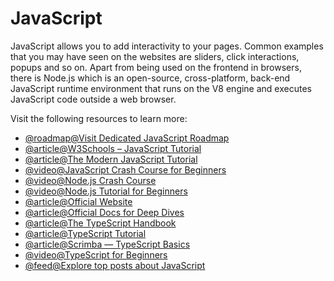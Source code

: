 # JavaScript

JavaScript allows you to add interactivity to your pages. Common examples that you may have seen on the websites are sliders, click interactions, popups and so on. Apart from being used on the frontend in browsers, there is Node.js which is an open-source, cross-platform, back-end JavaScript runtime environment that runs on the V8 engine and executes JavaScript code outside a web browser.

Visit the following resources to learn more:

- [@roadmap@Visit Dedicated JavaScript Roadmap](/javascript)
- [@article@W3Schools – JavaScript Tutorial](https://www.w3schools.com/js/)
- [@article@The Modern JavaScript Tutorial](https://javascript.info/)
- [@video@JavaScript Crash Course for Beginners](https://youtu.be/hdI2bqOjy3c)
- [@video@Node.js Crash Course](https://www.youtube.com/watch?v=fBNz5xF-Kx4)
- [@video@Node.js Tutorial for Beginners](https://www.youtube.com/watch?v=TlB_eWDSMt4)
- [@article@Official Website](https://www.typescriptlang.org/)
- [@article@Official Docs for Deep Dives](https://www.typescriptlang.org/docs/)
- [@article@The TypeScript Handbook](https://www.typescriptlang.org/docs/handbook/intro.html)
- [@article@TypeScript Tutorial](https://www.tutorialspoint.com/typescript/index.htm)
- [@article@Scrimba — TypeScript Basics](https://scrimba.com/learn/typescript?via=roadmap)
- [@video@TypeScript for Beginners](https://www.youtube.com/watch?v=BwuLxPH8IDs)
- [@feed@Explore top posts about JavaScript](https://app.daily.dev/tags/javascript?ref=roadmapsh)
